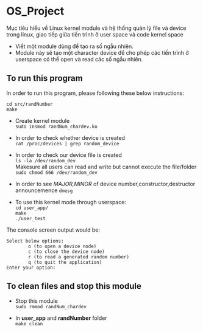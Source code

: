 # OS_Project

Mục tiêu hiểu về Linux kernel module và hệ thống quản lý file và device trong linux, giao tiếp giữa tiến trình ở user space và code kernel space 


+ Viết một module dùng để tạo ra số ngẫu nhiên. 
+ Module này sẽ tạo một character device để cho phép các tiến trình ở userspace có thể open và read các số ngẫu nhiên.

## To run this program

In order to run this program, please following these below instructions:  
```console
cd src/randNumber
make
```
- Create kernel module  
`sudo insmod randNum_chardev.ko`  


- In order to check whether device is created  
`cat /proc/devices | grep random_device`  


- In order to check our device file is created  
`ls -la /dev/random_dev`  
Makesure all users can read and write but cannot execute the file/folder  
`sudo chmod 666 /dev/random_dev`  


- In order to see *MAJOR,MINOR* of device number,constructor,destructor announcemence 
`dmesg`  


- To use this kernel mode through userspace:  
`cd user_app/`  
`make`  
`./user_test`  

The console screen output would be:  
```console
Select below options:
        o (to open a device node)
        c (to close the device node)
        r (to read a generated random number)
        q (to quit the application)
Enter your option:
```

## To clean files and stop this module

- Stop this module  
`sudo rmmod randNum_chardev`  

- In **user_app** and **randNumber** folder  
`make clean`  

